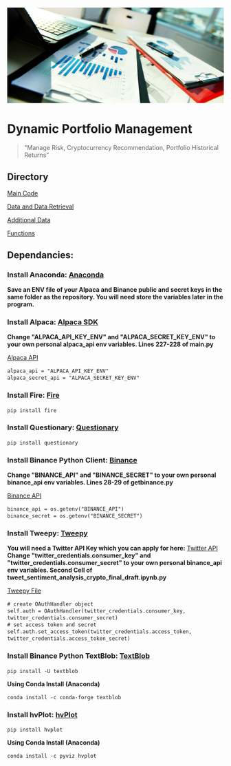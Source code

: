 ![Portfolio Management Image](readme_images/FInancial-Management.png)
# Dynamic Portfolio Management

>"Manage Risk, Cryptocurrency Recommendation, Portfolio Historical Returns"

## Directory
[Main Code](main.py)

[Data and Data Retrieval](data_retrieval)

[Additional Data](Resources)

[Functions](functions_graphs)

## Dependancies:

### Install Anaconda: [Anaconda](https://www.anaconda.com/)

**Save an ENV file of your Alpaca and Binance public and secret keys in the same folder as the repository.
You will need store the variables later in the program.**

### Install Alpaca: [Alpaca SDK](https://alpaca.markets/docs/)
**Change "ALPACA_API_KEY_ENV" and "ALPACA_SECRET_KEY_ENV" to your own personal alpaca_api env variables.
Lines 227-228 of main.py**

[Alpaca API](main.py)
```python:
alpaca_api = "ALPACA_API_KEY_ENV"
alpaca_secret_api = "ALPACA_SECRET_KEY_ENV"
```

### Install Fire: [Fire](https://google.github.io/python-fire/guide/#installation)
```bash:
pip install fire
```

### Install Questionary: [Questionary](https://pypi.org/project/questionary/#installation)
```bash:
pip install questionary
```

### Install Binance Python Client: [Binance](https://python-binance.readthedocs.io/en/latest/overview.html)
**Change "BINANCE_API" and "BINANCE_SECRET" to your own personal binance_api env variables.
Lines 28-29 of getbinance.py**

[Binance API](data_retrieval/getbinance.py)
```python:
binance_api = os.getenv("BINANCE_API")
binance_secret = os.getenv("BINANCE_SECRET")
```

### Install Tweepy: [Tweepy](https://pypi.org/project/tweepy/)
**You will need a Twitter API Key which you can apply for here:** [Twitter API](https://developer.twitter.com/en/products/twitter-api)
**Change "twitter_credentials.consumer_key" and "twitter_credentials.consumer_secret" to your own personal binance_api env variables.
Second Cell of tweet_sentiment_analysis_crypto_final_draft.ipynb.py**

[Tweepy File](data_retrieval/tweet_sentiment_analysis_crypto_final_draft.ipynb.py)
```python:
# create OAuthHandler object
self.auth = OAuthHandler(twitter_credentials.consumer_key, twitter_credentials.consumer_secret)
# set access token and secret
self.auth.set_access_token(twitter_credentials.access_token, twitter_credentials.access_token_secret)
```

### Install Binance Python TextBlob: [TextBlob](https://textblob.readthedocs.io/en/dev/install.html#:~:text=Installation%20%C2%B6%201%20Installing%2FUpgrading%20From%20the%20PyPI%20%C2%B6.,5%20Migrating%20from%20older%20versions%20%28%3C%3D0.7.1%29%20%C2%B6.%20)
```bash:
pip install -U textblob
```
**Using Conda Install (Anaconda)**
```bash:
conda install -c conda-forge textblob
```

### Install hvPlot: [hvPlot](https://pypi.org/project/hvplot/#:~:text=Installation.%20hvPlot%20supports%20Python%202.7%2C%203.5%2C%203.6%20and,are%20the%20last%20item%20in%20a%20notebook%20cell.)
```bash:
pip install hvplot
```
**Using Conda Install (Anaconda)**
```bash:
conda install -c pyviz hvplot
```
